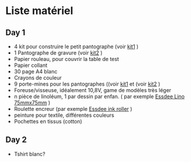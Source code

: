 # Liste matériel 
## Day 1

- 4 kit pour construire le petit pantographe (voir [kit1]() )
- 1 Pantographe de gravure (voir [kit2]() )
- Papier rouleau, pour couvrir la table de test
- Papier collant
- 30 page A4 blanc
- Crayons de couleur
- 9 porte-mines pour les pantographes ((voir [kit1]() et (voir [kit2]() )
- Foreuse/visseuse, idéalement 10,8V, game de modèles très léger
- n pièce de linoléum, 1 par dessin par enfan. ( par exemple [Essdee Lino 75mmx75mm](http://www.essdee.co/products.aspx?cat=lino) )
- Roulette encreur (par exemple [Essdee ink roller](http://www.essdee.co/products.aspx?cat=rollers) )
- peinture pour textile, différentes couleurs
- Pochettes en tissus (cotton) 


## Day 2

- Tshirt blanc?
